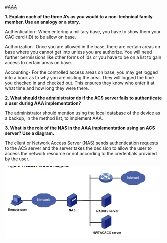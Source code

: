 #[AAA](https://www.geeksforgeeks.org/computer-network-aaa-authentication-authorization-and-accounting/)

**1. Explain each of the three A’s as you would to a non-technical family member. Use an analogy or a story.**

Authentication- When entering a military base, you have to show them your CAC card (ID) to be allow on base. 

Authorization- Once you are allowed in the base, there are certain areas on base where you cannot get into unless you are authorize. You will need further permissions like other forms of ids or you have to be on a list to gain access to certain areas on base. 

Accounting- For the controlled access areas on base, you may get logged into a book as to why you are visiting the area. They will logged the time you checked in and checked out. This ensures they know who enter it at what time and how long they were there. 


**2. What should the administrator do if the ACS server fails to authenticate a user during AAA implementation?**

The administrator should mention using the local database of the device as a backup, in the method list, to implement AAA.

**3. What is the role of the NAS in the AAA implementation using an ACS server? Use a diagram.**

The client or Network Access Server (NAS) sends authentication requests to the ACS server and the server takes the decision to allow the user to access the network resource or not according to the credentials provided by the user. 

![Alt text](image-1.png)